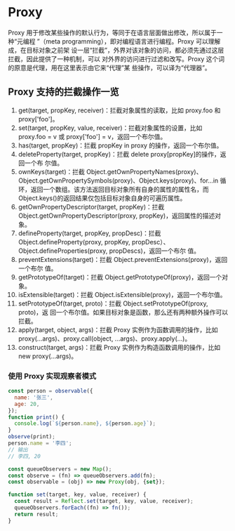 # Proxy

Proxy 用于修改某些操作的默认行为，等同于在语言层面做出修改，所以属于一种“元编程
”（meta programming），即对编程语言进行编程。Proxy 可以理解成，在目标对象之前架
设一层“拦截”，外界对该对象的访问，都必须先通过这层拦截，因此提供了一种机制，可以
对外界的访问进行过滤和改写。Proxy 这个词的原意是代理，用在这里表示由它来“代理”某
些操作，可以译为“代理器”。

## Proxy 支持的拦截操作一览

1. get(target, propKey, receiver)：拦截对象属性的读取，比如 proxy.foo 和
   proxy['foo']。
2. set(target, propKey, value, receiver)：拦截对象属性的设置，比如 proxy.foo = v
   或 proxy['foo'] = v，返回一个布尔值。
3. has(target, propKey)：拦截 propKey in proxy 的操作，返回一个布尔值。
4. deleteProperty(target, propKey)：拦截 delete proxy[propKey]的操作，返回一个布
   尔值。
5. ownKeys(target)：拦截
   Object.getOwnPropertyNames(proxy)、Object.getOwnPropertySymbols(proxy)、Object.keys(proxy)、for...in
   循环，返回一个数组。该方法返回目标对象所有自身的属性的属性名，而
   Object.keys()的返回结果仅包括目标对象自身的可遍历属性。
6. getOwnPropertyDescriptor(target, propKey)：拦截
   Object.getOwnPropertyDescriptor(proxy, propKey)，返回属性的描述对象。
7. defineProperty(target, propKey, propDesc)：拦截 Object.defineProperty(proxy,
   propKey, propDesc）、Object.defineProperties(proxy, propDescs)，返回一个布尔
   值。
8. preventExtensions(target)：拦截 Object.preventExtensions(proxy)，返回一个布尔
   值。
9. getPrototypeOf(target)：拦截 Object.getPrototypeOf(proxy)，返回一个对象。
10. isExtensible(target)：拦截 Object.isExtensible(proxy)，返回一个布尔值。
11. setPrototypeOf(target, proto)：拦截 Object.setPrototypeOf(proxy, proto)，返
    回一个布尔值。如果目标对象是函数，那么还有两种额外操作可以拦截。
12. apply(target, object, args)：拦截 Proxy 实例作为函数调用的操作，比如
    proxy(...args)、proxy.call(object, ...args)、proxy.apply(...)。
13. construct(target, args)：拦截 Proxy 实例作为构造函数调用的操作，比如 new
    proxy(...args)。

### 使用 Proxy 实现观察者模式

```js
const person = observable({
  name: '张三',
  age: 20,
});
function print() {
  console.log(`${person.name}, ${person.age}`);
}
observe(print);
person.name = '李四';
// 输出
// 李四, 20

const queueObservers = new Map();
const observe = (fn) => queueObservers.add(fn);
const observable = (obj) => new Proxy(obj, {set});

function set(target, key, value, receiver) {
  const result = Reflect.set(target, key, value, receiver);
  queueObservers.forEach((fn) => fn());
  return result;
}
```
